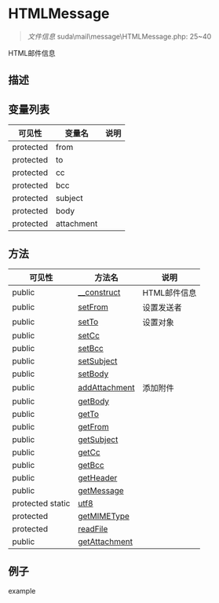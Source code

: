 #  HTMLMessage 

> *文件信息* suda\mail\message\HTMLMessage.php: 25~40


HTML邮件信息


## 描述




 
## 变量列表
| 可见性 |  变量名   | 说明 |
|--------|----|------|
 | protected    | from | | 
 | protected    | to | | 
 | protected    | cc | | 
 | protected    | bcc | | 
 | protected    | subject | | 
 | protected    | body | | 
 | protected    | attachment | | 
## 方法

 
| 可见性 | 方法名 | 说明 |
|--------|-------|------|
 |  public  |[__construct](HTMLMessage/__construct.md) | HTML邮件信息 |
 |  public  |[setFrom](HTMLMessage/setFrom.md) | 设置发送者 |
 |  public  |[setTo](HTMLMessage/setTo.md) | 设置对象 |
 |  public  |[setCc](HTMLMessage/setCc.md) |  |
 |  public  |[setBcc](HTMLMessage/setBcc.md) |  |
 |  public  |[setSubject](HTMLMessage/setSubject.md) |  |
 |  public  |[setBody](HTMLMessage/setBody.md) |  |
 |  public  |[addAttachment](HTMLMessage/addAttachment.md) | 添加附件 |
 |  public  |[getBody](HTMLMessage/getBody.md) |  |
 |  public  |[getTo](HTMLMessage/getTo.md) |  |
 |  public  |[getFrom](HTMLMessage/getFrom.md) |  |
 |  public  |[getSubject](HTMLMessage/getSubject.md) |  |
 |  public  |[getCc](HTMLMessage/getCc.md) |  |
 |  public  |[getBcc](HTMLMessage/getBcc.md) |  |
 |  public  |[getHeader](HTMLMessage/getHeader.md) |  |
 |  public  |[getMessage](HTMLMessage/getMessage.md) |  |
 |  protected  static|[utf8](HTMLMessage/utf8.md) |  |
 |  protected  |[getMIMEType](HTMLMessage/getMIMEType.md) |  |
 |  protected  |[readFile](HTMLMessage/readFile.md) |  |
 |  public  |[getAttachment](HTMLMessage/getAttachment.md) |  |
## 例子

example